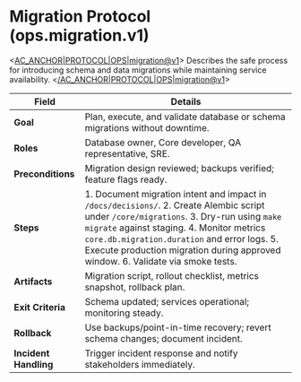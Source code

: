 # Migration Protocol (ops.migration.v1)

<<AC_ANCHOR|PROTOCOL|OPS|migration@v1>>
Describes the safe process for introducing schema and data migrations while
maintaining service availability.
<</AC_ANCHOR|PROTOCOL|OPS|migration@v1>>

| Field | Details |
| --- | --- |
| **Goal** | Plan, execute, and validate database or schema migrations without downtime. |
| **Roles** | Database owner, Core developer, QA representative, SRE. |
| **Preconditions** | Migration design reviewed; backups verified; feature flags ready. |
| **Steps** | 1. Document migration intent and impact in `/docs/decisions/`. 2. Create Alembic script under `/core/migrations`. 3. Dry-run using `make migrate` against staging. 4. Monitor metrics `core.db.migration.duration` and error logs. 5. Execute production migration during approved window. 6. Validate via smoke tests. |
| **Artifacts** | Migration script, rollout checklist, metrics snapshot, rollback plan. |
| **Exit Criteria** | Schema updated; services operational; monitoring steady. |
| **Rollback** | Use backups/point-in-time recovery; revert schema changes; document incident. |
| **Incident Handling** | Trigger incident response and notify stakeholders immediately. |
